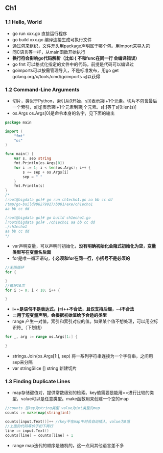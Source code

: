 ## Ch1
### 1.1 Hello, World
- go run xxx.go 直接运行程序
- go build xxx.go 编译连接生成可执行文件
- 通过包来组织，文件开头用package声明属于哪个包。用import来导入包
- 同C语言等一样，从main函数开始执行
- **换行符会影响go代码解析（比如 { 不和func在同一行 会编译错误）**
- go fmt 可以格式化指定的文件中的代码。前提是代码可以编译过
- goimports可以按需管理导入，不是标准发布，用go get golang.org/x/tools/cmd/goimports 可以获得

### 1.2 Command-Line Arguments
- 切片，类似于Python，索引从0开始，s[i]表示第i+1个元素。切片不包含最后一个索引，s[i:j]表示第i+1个元素到第j个元素。s[:]等于s[0:len(s)]
- os.Args os.Args[0]是命令本身的名字，见下面的输出
```go
package main

import (
	"fmt"
	"os"
)

func main() {
	var s, sep string
	fmt.Println(os.Args[0])
	for i := 1; i < len(os.Args); i++ {
		s += sep + os.Args[i]
		sep = " "
	}
	fmt.Println(s)
}
/*
[root@bigdata go]# go run ch1echo1.go aa bb cc dd
/tmp/go-build908279927/b001/exe/ch1echo1
aa bb cc dd

[root@bigdata go]# go build ch1echo1.go
[root@bigdata go]# ./ch1echo1 aa bb cc dd
./ch1echo1
aa bb cc dd
*/
```

-  var声明变量，可以声明时初始化，**没有明确初始化会隐式初始化为空，变量类型写在变量名后面**
- for是唯一循环语句，**{ 必须和for在同一行，小括号不是必须的**
```go
//无限循环
for {

}
//循环10次
for i := 0; i < 10; i++ {

}
```
- **i++是语句不是表达式，j=i++不合法，且仅支持后缀，--i不合法**
- **:=用于短变量声明，会根据初始值给予合适的类型**
- range 产生一对值，索引和索引对应的值。如果某个值不想处理，可以用空标识符_（下划线）
```go
for _, arg := range os.Args[1:] {
    
}
```
- strings.Join(os.Args[1:], sep)  将一系列字符串连接为一个字符串，之间用sep来分隔
- var stringSlice [] string 新建切片

### 1.3 Finding Duplicate Lines
- map存储键值对，提供常数级别的检索。key值需要是能用==进行比较的类型，value可以是任意类型。make函数用来创建一个空的map
```go
//counts 是key为string类型 value为int类型的map
counts := make(map[string]int)

counts[input.Text()]++ //key不在map中时会自动插入，value为0值
//上面的代码等价于如下两行
line := input.Text()
counts[line] = counts[line] + 1
```
- range map迭代的顺序是随机的，这一点同其他语言差不多
```

```

